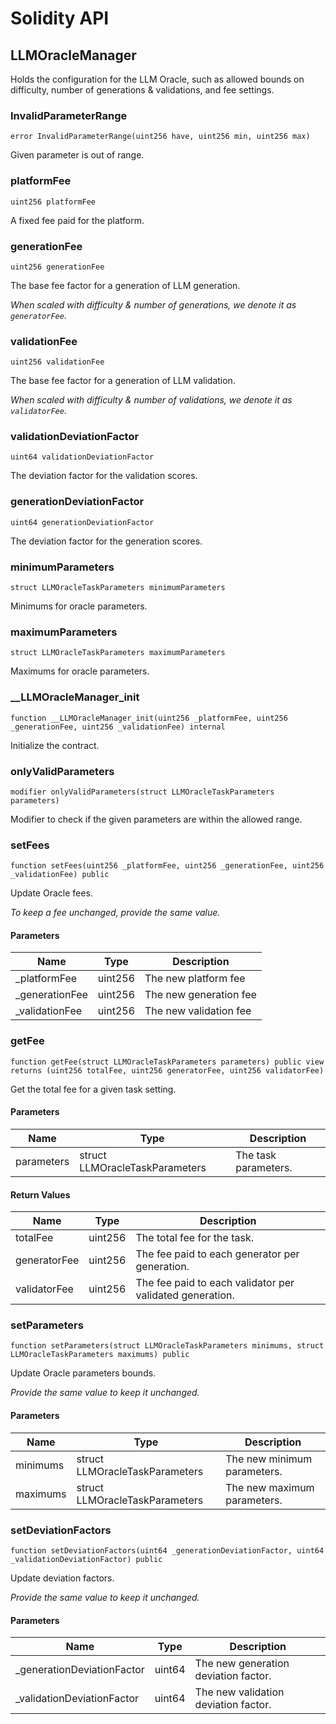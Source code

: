 # Solidity API

## LLMOracleManager

Holds the configuration for the LLM Oracle, such as allowed bounds on difficulty,
number of generations & validations, and fee settings.

### InvalidParameterRange

```solidity
error InvalidParameterRange(uint256 have, uint256 min, uint256 max)
```

Given parameter is out of range.

### platformFee

```solidity
uint256 platformFee
```

A fixed fee paid for the platform.

### generationFee

```solidity
uint256 generationFee
```

The base fee factor for a generation of LLM generation.

_When scaled with difficulty & number of generations, we denote it as `generatorFee`._

### validationFee

```solidity
uint256 validationFee
```

The base fee factor for a generation of LLM validation.

_When scaled with difficulty & number of validations, we denote it as `validatorFee`._

### validationDeviationFactor

```solidity
uint64 validationDeviationFactor
```

The deviation factor for the validation scores.

### generationDeviationFactor

```solidity
uint64 generationDeviationFactor
```

The deviation factor for the generation scores.

### minimumParameters

```solidity
struct LLMOracleTaskParameters minimumParameters
```

Minimums for oracle parameters.

### maximumParameters

```solidity
struct LLMOracleTaskParameters maximumParameters
```

Maximums for oracle parameters.

### __LLMOracleManager_init

```solidity
function __LLMOracleManager_init(uint256 _platformFee, uint256 _generationFee, uint256 _validationFee) internal
```

Initialize the contract.

### onlyValidParameters

```solidity
modifier onlyValidParameters(struct LLMOracleTaskParameters parameters)
```

Modifier to check if the given parameters are within the allowed range.

### setFees

```solidity
function setFees(uint256 _platformFee, uint256 _generationFee, uint256 _validationFee) public
```

Update Oracle fees.

_To keep a fee unchanged, provide the same value._

#### Parameters

| Name | Type | Description |
| ---- | ---- | ----------- |
| _platformFee | uint256 | The new platform fee |
| _generationFee | uint256 | The new generation fee |
| _validationFee | uint256 | The new validation fee |

### getFee

```solidity
function getFee(struct LLMOracleTaskParameters parameters) public view returns (uint256 totalFee, uint256 generatorFee, uint256 validatorFee)
```

Get the total fee for a given task setting.

#### Parameters

| Name | Type | Description |
| ---- | ---- | ----------- |
| parameters | struct LLMOracleTaskParameters | The task parameters. |

#### Return Values

| Name | Type | Description |
| ---- | ---- | ----------- |
| totalFee | uint256 | The total fee for the task. |
| generatorFee | uint256 | The fee paid to each generator per generation. |
| validatorFee | uint256 | The fee paid to each validator per validated generation. |

### setParameters

```solidity
function setParameters(struct LLMOracleTaskParameters minimums, struct LLMOracleTaskParameters maximums) public
```

Update Oracle parameters bounds.

_Provide the same value to keep it unchanged._

#### Parameters

| Name | Type | Description |
| ---- | ---- | ----------- |
| minimums | struct LLMOracleTaskParameters | The new minimum parameters. |
| maximums | struct LLMOracleTaskParameters | The new maximum parameters. |

### setDeviationFactors

```solidity
function setDeviationFactors(uint64 _generationDeviationFactor, uint64 _validationDeviationFactor) public
```

Update deviation factors.

_Provide the same value to keep it unchanged._

#### Parameters

| Name | Type | Description |
| ---- | ---- | ----------- |
| _generationDeviationFactor | uint64 | The new generation deviation factor. |
| _validationDeviationFactor | uint64 | The new validation deviation factor. |

